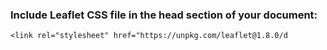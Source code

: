 ### Include Leaflet CSS file in the head section of your document:

    <link rel="stylesheet" href="https://unpkg.com/leaflet@1.8.0/d